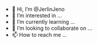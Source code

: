 - 👋 Hi, I’m @JerlinJeno
- 👀 I’m interested in ...
- 🌱 I’m currently learning ...
- 💞️ I’m looking to collaborate on ...
- 📫 How to reach me ...

<!---
JerlinJeno/JerlinJeno is a ✨ special ✨ repository because its `README.md` (this file) appears on your GitHub profile.
You can click the Preview link to take a look at your changes.
--->
